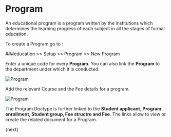 # Program

An educational program is a program written by the institutions which determines the learning progress of each subject in all the stages of formal education.

To create a Program go to :

###education >> Setup >> Program >> New Program

Enter a unique code for every **Program**. You can also link the **Program** to the department under which it is conducted.

<img class="screenshot" alt="Program" src="/assets/erpnext_docs/assets/img/education/setup/program.png">

Add the relevant Course and the Fee details for a program. 

<img class="screenshot" alt="Program" src="/assets/erpnext_docs/assets/img/education/setup/course-fee-program.png">

The Program Doctype is further linked to the **Student applicant**, **Program enrollment, Student group, Fee structre and Fee**. The links allow to view or create the related document for a Program.

{next}